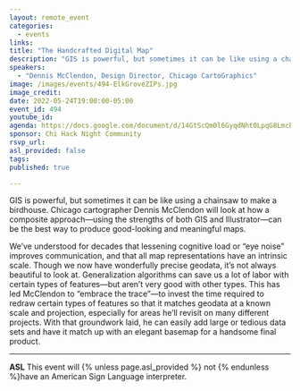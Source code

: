 ```yaml
---
layout: remote_event
categories:
  - events
links: 
title: "The Handcrafted Digital Map"
description: "GIS is powerful, but sometimes it can be like using a chainsaw to make a birdhouse. Chicago cartographer Dennis McClendon will look at how a composite approach—using the strengths of both GIS and Illustrator—can be the best way to produce good-looking and meaningful maps."
speakers:
  - "Dennis McClendon, Design Director, Chicago CartoGraphics"
image: /images/events/494-ElkGroveZIPs.jpg
image_credit: 
date: 2022-05-24T19:00:00-05:00
event_id: 494
youtube_id: 
agenda: https://docs.google.com/document/d/14GtScQm0l6GyqdNht0LpqG8LmcEF7i3COjNJ06PaTj8/edit#
sponsor: Chi Hack Night Community
rsvp_url: 
asl_provided: false
tags:
published: true

---
```


GIS is powerful, but sometimes it can be like using a chainsaw to make a birdhouse. Chicago cartographer Dennis McClendon will look at how a composite approach—using the strengths of both GIS and Illustrator—can be the best way to produce good-looking and meaningful maps.

We’ve understood for decades that lessening cognitive load or “eye noise” improves communication, and that all map representations have an intrinsic scale.  Though we now have wonderfully precise geodata, it’s not always beautiful to look at.  Generalization algorithms can save us a lot of labor with certain types of features—but aren’t very good with other types. This has led McClendon to “embrace the trace”—to invest the time required to redraw certain types of features so that it matches geodata at a known scale and projection, especially for areas he’ll revisit on many different projects.  With that groundwork laid, he can easily add large or tedious data sets and have it match up with an elegant basemap for a handsome final product. 

---

**ASL** This event will {% unless page.asl_provided %} not {% endunless %}have an American Sign Language interpreter.

